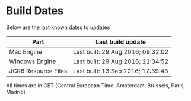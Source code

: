 # Build Dates

Below are the last known dates to updates

Part | Last build update
-----|-----
Mac Engine | Last built: 29 Aug 2016; 09:32:02
Windows Engine | Last built: 29 Aug 2016; 21:34:52
JCR6 Resource Files | Last built: 13 Sep 2016; 17:39:43
All times are in CET (Central European Time: Amsterdam, Brussels, Paris, Madrid)



